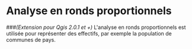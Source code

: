 Analyse en ronds proportionnels
===================
###_(Extension pour Qgis 2.0.1 et +)_
L'analyse en ronds proportionnels est utilisée pour représenter des effectifs, par exemple la population de communes de pays.
